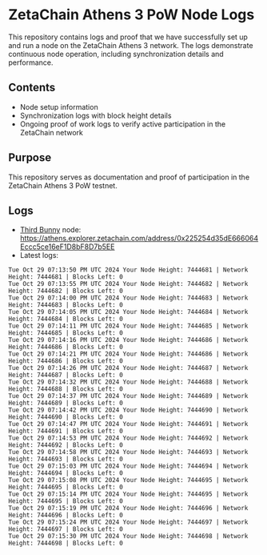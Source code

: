 # ZetaChain Athens 3 PoW Node Logs
This repository contains logs and proof that we have successfully set up and run a node on the ZetaChain Athens 3 network. The logs demonstrate continuous node operation, including synchronization details and performance.

## Contents
- Node setup information
- Synchronization logs with block height details
- Ongoing proof of work logs to verify active participation in the ZetaChain network

## Purpose
This repository serves as documentation and proof of participation in the ZetaChain Athens 3 PoW testnet.

## Logs

- [Third Bunny](https://thirdbunny.xyz/) node: https://athens.explorer.zetachain.com/address/0x225254d35dE666064Eccc5ce16eF1D8bF8D7b5EE
- Latest logs:
```
Tue Oct 29 07:13:50 PM UTC 2024 Your Node Height: 7444681 | Network Height: 7444681 | Blocks Left: 0
Tue Oct 29 07:13:55 PM UTC 2024 Your Node Height: 7444682 | Network Height: 7444682 | Blocks Left: 0
Tue Oct 29 07:14:00 PM UTC 2024 Your Node Height: 7444683 | Network Height: 7444683 | Blocks Left: 0
Tue Oct 29 07:14:05 PM UTC 2024 Your Node Height: 7444684 | Network Height: 7444684 | Blocks Left: 0
Tue Oct 29 07:14:11 PM UTC 2024 Your Node Height: 7444685 | Network Height: 7444685 | Blocks Left: 0
Tue Oct 29 07:14:16 PM UTC 2024 Your Node Height: 7444686 | Network Height: 7444686 | Blocks Left: 0
Tue Oct 29 07:14:21 PM UTC 2024 Your Node Height: 7444686 | Network Height: 7444686 | Blocks Left: 0
Tue Oct 29 07:14:26 PM UTC 2024 Your Node Height: 7444687 | Network Height: 7444687 | Blocks Left: 0
Tue Oct 29 07:14:32 PM UTC 2024 Your Node Height: 7444688 | Network Height: 7444688 | Blocks Left: 0
Tue Oct 29 07:14:37 PM UTC 2024 Your Node Height: 7444689 | Network Height: 7444689 | Blocks Left: 0
Tue Oct 29 07:14:42 PM UTC 2024 Your Node Height: 7444690 | Network Height: 7444690 | Blocks Left: 0
Tue Oct 29 07:14:47 PM UTC 2024 Your Node Height: 7444691 | Network Height: 7444691 | Blocks Left: 0
Tue Oct 29 07:14:53 PM UTC 2024 Your Node Height: 7444692 | Network Height: 7444692 | Blocks Left: 0
Tue Oct 29 07:14:58 PM UTC 2024 Your Node Height: 7444693 | Network Height: 7444693 | Blocks Left: 0
Tue Oct 29 07:15:03 PM UTC 2024 Your Node Height: 7444694 | Network Height: 7444694 | Blocks Left: 0
Tue Oct 29 07:15:08 PM UTC 2024 Your Node Height: 7444695 | Network Height: 7444695 | Blocks Left: 0
Tue Oct 29 07:15:14 PM UTC 2024 Your Node Height: 7444695 | Network Height: 7444695 | Blocks Left: 0
Tue Oct 29 07:15:19 PM UTC 2024 Your Node Height: 7444696 | Network Height: 7444696 | Blocks Left: 0
Tue Oct 29 07:15:24 PM UTC 2024 Your Node Height: 7444697 | Network Height: 7444697 | Blocks Left: 0
Tue Oct 29 07:15:30 PM UTC 2024 Your Node Height: 7444698 | Network Height: 7444698 | Blocks Left: 0
```
